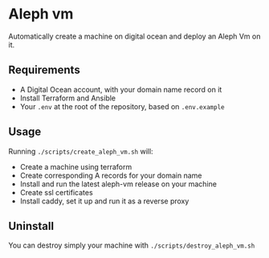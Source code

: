 # Aleph vm
Automatically create a machine on digital ocean and deploy an Aleph Vm on it.

## Requirements

- A Digital Ocean account, with your domain name record on it
- Install Terraform and Ansible
- Your `.env` at the root of the repository, based on `.env.example`


## Usage

Running `./scripts/create_aleph_vm.sh` will:
- Create a machine using terraform
- Create corresponding A records for your domain name
- Install and run the latest aleph-vm release on your machine
- Create ssl certificates
- Install caddy, set it up and run it as a reverse proxy

## Uninstall

You can destroy simply your machine with `./scripts/destroy_aleph_vm.sh`
